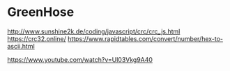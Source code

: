 # GreenHose
http://www.sunshine2k.de/coding/javascript/crc/crc_js.html
https://crc32.online/
https://www.rapidtables.com/convert/number/hex-to-ascii.html


https://www.youtube.com/watch?v=Ul03Vkg9A40
